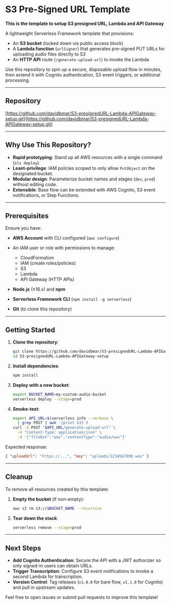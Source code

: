# S3 Pre-Signed URL Template

**This is the template to setup S3 presigned URL, Lambda and API Gateway**

A lightweight Serverless Framework template that provisions:

* An **S3 bucket** (locked down via public access block)
* A **Lambda function** (`urlSigner`) that generates pre-signed PUT URLs for uploading audio files directly to S3
* An **HTTP API** route (`/generate-upload-url`) to invoke the Lambda

Use this repository to spin up a secure, disposable upload flow in minutes, then extend it with Cognito authentication, S3 event triggers, or additional processing.

---

## Repository

[https://github.com/davidbmar/S3-presignedURL-Lambda-APIGateway-setup.git](https://github.com/davidbmar/S3-presignedURL-Lambda-APIGateway-setup.git)

---

## Why Use This Repository?

* **Rapid prototyping**: Stand up all AWS resources with a single command (`sls deploy`).
* **Least-privilege**: IAM policies scoped to only allow `PutObject` on the designated bucket.
* **Modular design**: Parameterize bucket names and stages (`dev`, `prod`) without editing code.
* **Extensible**: Base flow can be extended with AWS Cognito, S3 event notifications, or Step Functions.

---

## Prerequisites

Ensure you have:

* **AWS Account** with CLI configured (`aws configure`)
* An IAM user or role with permissions to manage:

  * CloudFormation
  * IAM (create roles/policies)
  * S3
  * Lambda
  * API Gateway (HTTP APIs)
* **Node.js** (≥16.x) and **npm**
* **Serverless Framework CLI** (`npm install -g serverless`)
* **Git** (to clone this repository)

---

## Getting Started

1. **Clone the repository**:

   ```bash
   git clone https://github.com/davidbmar/S3-presignedURL-Lambda-APIGateway-setup.git
   cd S3-presignedURL-Lambda-APIGateway-setup
   ```

2. **Install dependencies**:

   ```bash
   npm install
   ```

3. **Deploy with a new bucket**:

   ```bash
   export BUCKET_NAME=my-custom-audio-bucket
   serverless deploy --stage=prod
   ```

4. **Smoke-test**:

   ```bash
   export API_URL=$(serverless info --verbose \
     | grep POST | awk '{print $3}')
   curl -X POST "$API_URL/generate-upload-url" \
     -H "Content-Type: application/json" \
     -d '{"fileExt":"wav","contentType":"audio/wav"}'
   ```

Expected response:

```json
{ "uploadUrl": "https://...", "key": "uploads/1234567890.wav" }
```

---

## Cleanup

To remove all resources created by this template:

1. **Empty the bucket** (if non-empty):

   ```bash
   aws s3 rm s3://$BUCKET_NAME --recursive
   ```

2. **Tear down the stack**:

   ```bash
   serverless remove --stage=prod
   ```

---

## Next Steps

* **Add Cognito Authentication**: Secure the API with a JWT authorizer so only signed-in users can obtain URLs.
* **Trigger Transcription**: Configure S3 event notifications to invoke a second Lambda for transcription.
* **Version Control**: Tag releases (`v1.0.0` for bare flow, `v1.1.0` for Cognito) and pull in upstream updates.

Feel free to open issues or submit pull requests to improve this template!

